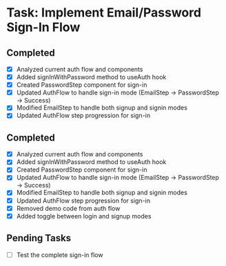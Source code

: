 # Task: Implement Email/Password Sign-In Flow

## Completed
- [x] Analyzed current auth flow and components
- [x] Added signInWithPassword method to useAuth hook
- [x] Created PasswordStep component for sign-in
- [x] Updated AuthFlow to handle sign-in mode (EmailStep → PasswordStep → Success)
- [x] Modified EmailStep to handle both signup and signin modes
- [x] Updated AuthFlow step progression for sign-in

## Completed
- [x] Analyzed current auth flow and components
- [x] Added signInWithPassword method to useAuth hook
- [x] Created PasswordStep component for sign-in
- [x] Updated AuthFlow to handle sign-in mode (EmailStep → PasswordStep → Success)
- [x] Modified EmailStep to handle both signup and signin modes
- [x] Updated AuthFlow step progression for sign-in
- [x] Removed demo code from auth flow
- [x] Added toggle between login and signup modes

## Pending Tasks
- [ ] Test the complete sign-in flow
